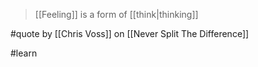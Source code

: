 > [[Feeling]] is a form of [[think|thinking]]

#quote by [[Chris Voss]] on [[Never Split The Difference]]

#learn